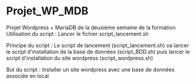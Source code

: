 # Projet_WP_MDB
Projet Wordpress + MariaDB de la deuxième semaine de la formation
Utilisation du script :
  Lancer le fichier script_lancement.sh
  
Principe du script :
  Le script de lancement (script_lancement.sh) va lancer le script d'installation de la base de données (script_BDD.sh) puis lancer le script d'installation du site wordpress (script_wordpress.sh)
  
But du script :
  Installer un site wordpress avec une base de données associée en local
